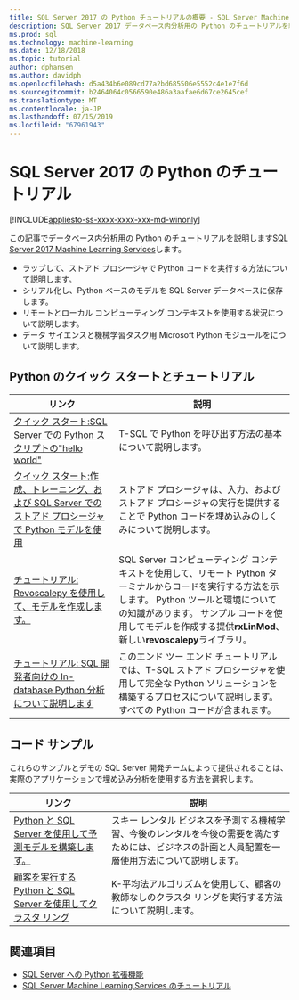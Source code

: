 ```yaml
---
title: SQL Server 2017 の Python チュートリアルの概要 - SQL Server Machine Learning
description: SQL Server 2017 データベース内分析用の Python のチュートリアルを紹介します。
ms.prod: sql
ms.technology: machine-learning
ms.date: 12/18/2018
ms.topic: tutorial
author: dphansen
ms.author: davidph
ms.openlocfilehash: d5a434b6e089cd77a2bd685506e5552c4e1e7f6d
ms.sourcegitcommit: b2464064c0566590e486a3aafae6d67ce2645cef
ms.translationtype: MT
ms.contentlocale: ja-JP
ms.lasthandoff: 07/15/2019
ms.locfileid: "67961943"
---
```

# <a name="sql-server-2017-python-tutorials"></a>SQL Server 2017 の Python のチュートリアル
[!INCLUDE[appliesto-ss-xxxx-xxxx-xxx-md-winonly](../../includes/appliesto-ss-xxxx-xxxx-xxx-md-winonly.md)]

この記事でデータベース内分析用の Python のチュートリアルを説明します[SQL Server 2017 Machine Learning Services](../install/sql-machine-learning-services-windows-install.md)します。 

+ ラップして、ストアド プロシージャで Python コードを実行する方法について説明します。
+ シリアル化し、Python ベースのモデルを SQL Server データベースに保存します。
+ リモートとローカル コンピューティング コンテキストを使用する状況について説明します。
+ データ サイエンスと機械学習タスク用 Microsoft Python モジュールをについて説明します。

<a name="bkmk_pythontutorials"></a>

## <a name="python-quickstarts-and-tutorials"></a>Python のクイック スタートとチュートリアル

| リンク | 説明 |
|------|-------------|
| [クイック スタート:SQL Server での Python スクリプトの"hello world"](quickstart-python-run-using-t-sql.md) | T-SQL で Python を呼び出す方法の基本について説明します。 |
| [クイック スタート:作成、トレーニング、および SQL Server でのストアド プロシージャで Python モデルを使用](quickstart-python-train-score-in-tsql.md) | ストアド プロシージャは、入力、およびストアド プロシージャの実行を提供することで Python コードを埋め込みのしくみについて説明します。 |
| [チュートリアル: Revoscalepy を使用して、モデルを作成します。](use-python-revoscalepy-to-create-model.md) | SQL Server コンピューティング コンテキストを使用して、リモート Python ターミナルからコードを実行する方法を示します。 Python ツールと環境についての知識があります。 サンプル コードを使用してモデルを作成する提供**rxLinMod**、新しい**revoscalepy**ライブラリ。 |
| [チュートリアル: SQL 開発者向けの In-database Python 分析について説明します](sqldev-in-database-python-for-sql-developers.md) | このエンド ツー エンド チュートリアルでは、T-SQL ストアド プロシージャを使用して完全な Python ソリューションを構築するプロセスについて説明します。 すべての Python コードが含まれます。|

<a name ="bkmk_samples"></a>

## <a name="code-samples"></a>コード サンプル

これらのサンプルとデモの SQL Server 開発チームによって提供されることは、実際のアプリケーションで埋め込み分析を使用する方法を選択します。

| リンク | 説明 |
|------|-------------|
| [Python と SQL Server を使用して予測モデルを構築します。](https://microsoft.github.io/sql-ml-tutorials/python/rentalprediction/) | スキー レンタル ビジネスを予測する機械学習、今後のレンタルを今後の需要を満たすためには、ビジネスの計画と人員配置を一層使用方法について説明します。 |
| [顧客を実行する Python と SQL Server を使用してクラスタ リング](https://microsoft.github.io/sql-ml-tutorials/python/customerclustering/) | K-平均法アルゴリズムを使用して、顧客の教師なしのクラスタ リングを実行する方法について説明します。 |

## <a name="see-also"></a>関連項目

+ [SQL Server への Python 拡張機能](../concepts/extension-python.md)
+ [SQL Server Machine Learning Services のチュートリアル](machine-learning-services-tutorials.md)
